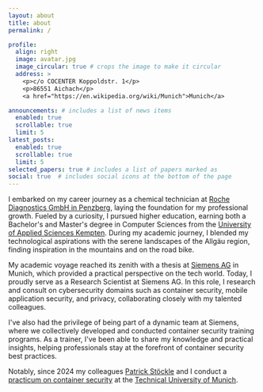 ```yaml
---
layout: about
title: about
permalink: /

profile:
  align: right
  image: avatar.jpg
  image_circular: true # crops the image to make it circular
  address: >
    <p>c/o COCENTER Koppoldstr. 1</p>
    <p>86551 Aichach</p>
    <a href="https://en.wikipedia.org/wiki/Munich">Munich</a>

announcements: # includes a list of news items
  enabled: true
  scrollable: true
  limit: 5
latest_posts:
  enabled: true
  scrollable: true
  limit: 5
selected_papers: true # includes a list of papers marked as
social: true  # includes social icons at the bottom of the page
---
```


I embarked on my career journey as a chemical technician at
[Roche Diagnostics GmbH in Penzberg](https://www.roche.de/ueber-roche/standorte/penzberg/),
laying the foundation for my professional growth. Fueled by a curiosity, I pursued
higher education, earning both a Bachelor's and Master's degree in Computer Sciences
from the [University of Applied Sciences Kempten](https://www.hs-kempten.de/).
During my academic journey, I blended my technological aspirations with the serene
landscapes of the Allgäu region, finding inspiration in the mountains and on the road bike.

My academic voyage reached its zenith with a thesis at [Siemens AG](https://siemens.com)
in Munich, which provided a practical perspective on the tech world. Today, I
proudly serve as a Research Scientist at Siemens AG. In this role, I research
and consult on cybersecurity domains such as container security, mobile application
security, and privacy, collaborating closely with my talented colleagues.

I've also had the privilege of being part of a dynamic team at Siemens, where we
collectively developed and conducted container security training programs. As a
trainer, I've been able to share my knowledge and practical insights, helping
professionals stay at the forefront of container security best practices.

Notably, since 2024 my colleagues [Patrick Stöckle](https://pstoeckle.github.io/) and I
conduct a [practicum on container security](https://www.cs.cit.tum.de/sse/lehre/practical-course-container-security/)
at the [Technical University of Munich](https://www.tum.de/).

